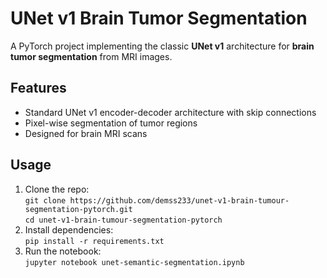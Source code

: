 # UNet v1 Brain Tumor Segmentation

A PyTorch project implementing the classic **UNet v1** architecture for **brain tumor segmentation** from MRI images.

## Features
- Standard UNet v1 encoder-decoder architecture with skip connections
- Pixel-wise segmentation of tumor regions
- Designed for brain MRI scans

## Usage
1. Clone the repo:  
   `git clone https://github.com/demss233/unet-v1-brain-tumour-segmentation-pytorch.git`  
   `cd unet-v1-brain-tumour-segmentation-pytorch`
2. Install dependencies:  
   `pip install -r requirements.txt`
3. Run the notebook:  
   `jupyter notebook unet-semantic-segmentation.ipynb`
